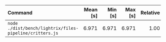 | Command | Mean [s] | Min [s] | Max [s] | Relative |
|:---|---:|---:|---:|---:|
| `node ./dist/bench/lightrix/files-pipeline/critters.js` | 6.971 | 6.971 | 6.971 | 1.00 |
